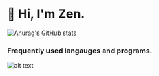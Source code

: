 # :wave: Hi, I'm Zen.
[![Anurag's GitHub stats](https://github-readme-stats.vercel.app/api?username=zendevz&count_private=trueshow_icons=true)](https://github.com/anuraghazra/github-readme-stats)

### Frequently used langauges and programs.
![alt text](https://upload.wikimedia.org/wikipedia/commons/thumb/c/c3/Python-logo-notext.svg/1200px-Python-logo-notext.svg.png)
